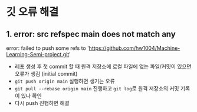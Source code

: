 # 깃 오류 해결
## 1. error: src refspec main does not match any
error: failed to push some refs to 'https://github.com/hw1004/Machine-Learning-Semi-project.git'

- 레포 생성 후 첫 commit 할 때 원격 저장소에 로컬 파일에 없는 파일/커밋이 있으면 오류가 생김 (initial commit)
- `git push origin main` 실행하면 생기는 오류
- `git pull --rebase origin main` 진행하고 `git log`로 원격 저장소의 커밋 기록이 있나 확인
- 다시 push 진행하면 해결 